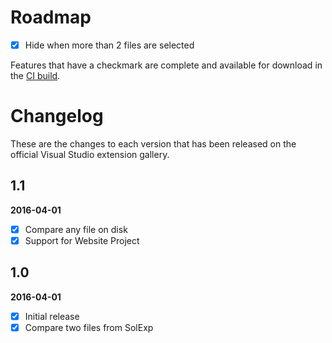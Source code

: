 # Roadmap

- [x] Hide when more than 2 files are selected

Features that have a checkmark are complete and available for
download in the
[CI build](http://vsixgallery.com/extension/ea5c68d6-cdae-4e79-bd46-2a39e95bb256/).

# Changelog

These are the changes to each version that has been released
on the official Visual Studio extension gallery.

## 1.1

**2016-04-01**

- [x] Compare any file on disk
- [x] Support for Website Project

## 1.0

**2016-04-01**

- [x] Initial release
- [x] Compare two files from SolExp